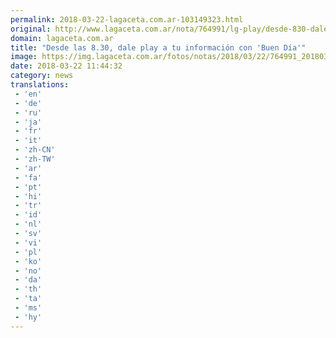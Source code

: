 ```yaml
---
permalink: 2018-03-22-lagaceta.com.ar-103149323.html
original: http://www.lagaceta.com.ar/nota/764991/lg-play/desde-830-dale-play-tu-informacion-buen-dia.html
domain: lagaceta.com.ar
title: "Desde las 8.30, dale play a tu información con 'Buen Día'"
image: https://img.lagaceta.com.ar/fotos/notas/2018/03/22/764991_20180322073858.jpg
date: 2018-03-22 11:44:32
category: news
translations: 
 - 'en'
 - 'de'
 - 'ru'
 - 'ja'
 - 'fr'
 - 'it'
 - 'zh-CN'
 - 'zh-TW'
 - 'ar'
 - 'fa'
 - 'pt'
 - 'hi'
 - 'tr'
 - 'id'
 - 'nl'
 - 'sv'
 - 'vi'
 - 'pl'
 - 'ko'
 - 'no'
 - 'da'
 - 'th'
 - 'ta'
 - 'ms'
 - 'hy'
---
```


